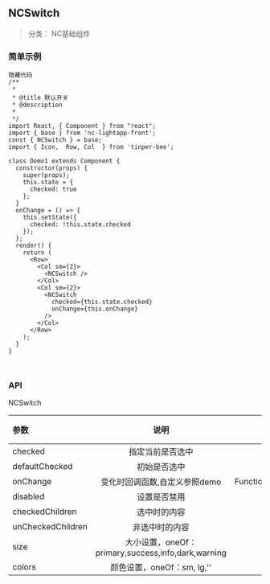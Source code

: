 ## NCSwitch

> 分类： NC基础组件


### 简单示例

```
隐藏代码
/**
 *
 * @title 默认开关
 * @description
 *
 */
import React, { Component } from "react";
import { base } from 'nc-lightapp-front';
const { NCSwitch } = base;
import { Icon,  Row, Col  } from 'tinper-bee';

class Demo1 extends Component {
  constructor(props) {
    super(props);
    this.state = {
      checked: true
    };
  }
  onChange = () => {
    this.setState({
      checked: !this.state.checked
    });
  };
  render() {
    return (
      <Row>
        <Col sm={2}>
          <NCSwitch />
        </Col>
        <Col sm={2}>
          <NCSwitch
            checked={this.state.checked}
            onChange={this.onChange}
          />
        </Col>
      </Row>
    );
  }
}



```

### API

NCSwitch

|参数|说明|类型|默认值|
|:--|:---:|:--:|---:|
|checked |指定当前是否选中 | Boolean |false|
|defaultChecked | 初始是否选中 | Boolean |false|
|onChange  |变化时回调函数,自定义参照demo |Function(checked:Boolean)| |
|disabled | 设置是否禁用 | Boolean| false|
|checkedChildren| 选中时的内容 | React |Node|
|unCheckedChildren| 非选中时的内容| React| Node|
|size  |大小设置，oneOf：primary,success,info,dark,warning  |string | ''|
|colors | 颜色设置，oneOf：sm, lg,''|  string | ''|


